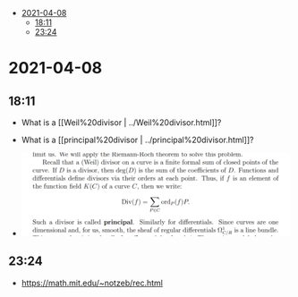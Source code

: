 -   [2021-04-08](#section)
    -   [18:11](#section-1)
    -   [23:24](#section-2)














# 2021-04-08

## 18:11

-   What is a [[Weil%20divisor | ../Weil%20divisor.html]]?

-   What is a [[principal%20divisor | ../principal%20divisor.html]]?

-   ![Weil Divisors](_attachments/image_2021-04-08-18-11-10.png)

## 23:24

-   <https://math.mit.edu/~notzeb/rec.html>
